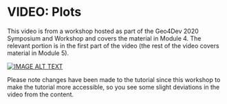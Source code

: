 # VIDEO: Plots

This video is from a workshop hosted as part of the Geo4Dev 2020 Symposium and Workshop and covers the material in Module 4. The relevant portion is in the first part of the video (the rest of the video covers material in Module 5).

[![IMAGE ALT TEXT](http://img.youtube.com/vi/3qfc8YPAugc/0.jpg)](http://www.youtube.com/watch?v=3qfc8YPAugc "Video Title")

Please note changes have been made to the tutorial since this workshop to make the tutorial more accessible, so you see some slight deviations in the video from the content.
